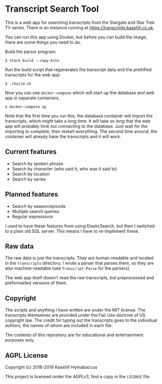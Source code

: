# Transcript Search Tool

This is a web app for searching transcripts from the Stargate and Star
Trek TV series. There is an instance running at
<https://transcripts.kaashif.co.uk>.

You can run this app using Docker, but before you can build the image,
there are some things you need to do.

Build the parser program:

	$ stack build --copy-bins

Run the build script that regenerates the transcript data and the
prettified transcripts for the web app:

    $ ./build.sh

Now you can use `docker-compose` which will start up the database and
web app in separate containers.

    $ docker-compose up

Note that the first time you run this, the database container will
import the transcripts, which might take a long time. It will take so
long that the web app will probably time out connecting to the
database. Just wait for the importing to complete, then restart
everything. The second time around, the container will already have
the transcripts and it will work.

## Current features

* Search by spoken phrase
* Search by character (who said it, who was it said to)
* Search by location
* Search by series

## Planned features

* Search by season/episode
* Multiple search queries
* Regular expressions

I used to have these features from using ElasticSearch, but then I
switched to a plain old SQL server. This means I have to re-implement
these.

## Raw data

The raw data is just the transcripts. They are human-readable and
located in the `transcripts` directory. I wrote a parser that parses
them, so they are also machine-readable (see `Transcript.Parse` for
the parsers).

The web app itself doesn't read the raw transcripts, but preprocessed
and preformatted versions of them.

## Copyright

The scripts and anything I have written are under the MIT license. The
transcripts themselves are provided under the Fair Use doctrine of US
copyright law. The credit for typing out the transcripts goes to the
individual authors, the names of whom are included in each file.

The contents of this repository are for educational and entertainment
purposes only.

## AGPL License
Copyright (c) 2018-2019 Kaashif Hymabaccus

This project is licensed under the AGPLv3, find a copy in the
`LICENSE` file.
